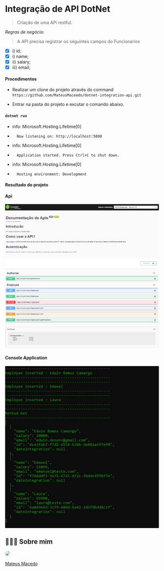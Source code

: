 # Integração de API DotNet

>Criação de uma APi restful.

*Regras de negócio:*

>A API precisa registrar os seguintes campos do Funcionarios
  - [x] i) id;
  - [x] i) name; 
  - [x] ii) salary; 
  - [x] iii) email; 

#### Procedimentos

  * Realizar um clone do projeto através do command `https://github.com/MateusMaceedo/dotnet-integration-api.git`

  * Entrar na pasta do projeto e excutar o comando abaixo.

#### `dotnet run` 
  - info: Microsoft.Hosting.Lifetime[0]
  -       Now listening on: http://localhost:5000
  - info: Microsoft.Hosting.Lifetime[0]
  -       Application started. Press Ctrl+C to shut down.
  - info: Microsoft.Hosting.Lifetime[0]
  -       Hosting environment: Development

#### Resultado do projeto

#### Api
![screenshoot](https://github.com/edcamargo/Integration/blob/master/docs/Documentacao-Swagger.PNG "Screenshoot of the project")

#### Console Application
![screenshoot](https://github.com/edcamargo/Integration/blob/master/docs/Execute-Console.PNG "Screenshoot of the project")

## 👨🏻‍🚀 Sobre mim
<a href="https://www.linkedin.com/in/mateus-macedo-937a32163/">
 <img style="border-radius:50%" width="100px; "src="https://avatars.githubusercontent.com/u/63172367?s=460&u=11fd26ea8a7f5663d7707d7ef254e4f8bfca1b05&v=4"/>
 <p>Mateus Macedo</p>
</a>
